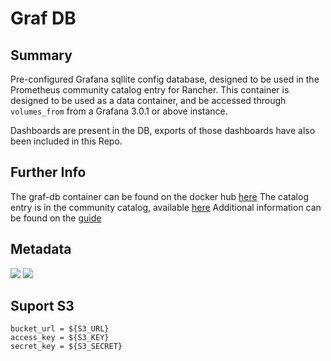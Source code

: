# Graf DB

## Summary

Pre-configured Grafana sqllite config database, designed to be used in the Prometheus community catalog entry for Rancher.
This container is designed to be used as a data container, and be accessed through `volumes_from` from a Grafana 3.0.1 or above instance.

Dashboards are present in the DB, exports of those dashboards have also been included in this Repo.

## Further Info

The graf-db container can be found on the docker hub [here](https://hub.docker.com/r/infinityworks/graf-db/)
The catalog entry is in the community catalog, available [here](https://github.com/rancher/community-catalog)
Additional information can be found on the [guide](https://github.com/infinityworks/Guide_Rancher_Monitoring)

## Metadata
[![](https://images.microbadger.com/badges/image/infinityworks/graf-db.svg)](http://microbadger.com/images/infinityworks/graf-db "Get your own image badge on microbadger.com") [![](https://images.microbadger.com/badges/version/infinityworks/graf-db.svg)](http://microbadger.com/images/infinityworks/graf-db "Get your own version badge on microbadger.com")

## Suport S3

```
bucket_url = ${S3_URL}
access_key = ${S3_KEY}
secret_key = ${S3_SECRET}
```